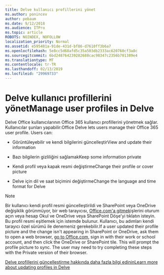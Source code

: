 ```yaml
---
title: Delve kullanıcı profillerini yönet
ms.author: ponincev
author: pebaum
ms.date: 9/12/2018
ms.audience: ITPro
ms.topic: article
ROBOTS: NOINDEX, NOFOLLOW
localization_priority: Normal
ms.assetid: e595481a-91de-431d-bf86-d7610ff3b6a7
ms.openlocfilehash: 5e8cc5d68afd5c35a503db2333ac620760cf3a8c
ms.sourcegitcommit: 6bd248764239282688cac98347c2356b701389e4
ms.translationtype: MT
ms.contentlocale: tr-TR
ms.lasthandoff: 02/13/2019
ms.locfileid: "29969733"
---
```

# <a name="manage-user-profiles-in-delve"></a><span data-ttu-id="40637-102">Delve kullanıcı profillerini yönet</span><span class="sxs-lookup"><span data-stu-id="40637-102">Manage user profiles in Delve</span></span>

<span data-ttu-id="40637-p101">Delve Office kullanıcılarının Office 365 kullanıcı profillerini yönetmek sağlar. Kullanıcılar şunları yapabilir:</span><span class="sxs-lookup"><span data-stu-id="40637-p101">Office Delve lets users manage their Office 365 user profile. Users can:</span></span>
  
- <span data-ttu-id="40637-105">Görüntüleyebilir ve kendi bilgilerini güncelleştir</span><span class="sxs-lookup"><span data-stu-id="40637-105">View and update their information</span></span>
    
- <span data-ttu-id="40637-106">Bazı bilgilerin gizliliğini sağlamak</span><span class="sxs-lookup"><span data-stu-id="40637-106">Keep some information private</span></span>
    
- <span data-ttu-id="40637-107">Kendi profil veya kapak resmi değiştirme</span><span class="sxs-lookup"><span data-stu-id="40637-107">Change their profile or cover picture</span></span>
    
- <span data-ttu-id="40637-108">Delve için dil ve saat biçimini değiştirme</span><span class="sxs-lookup"><span data-stu-id="40637-108">Change the language and time format for Delve</span></span>
    
> [!NOTE]
> <span data-ttu-id="40637-p102">Bir kullanıcı kendi profil resmi güncelleştirildi ve SharePoint veya OneDrive değişiklik görünmüyor, bir web tarayıcısı, [Office.com'a gitmek](https://www.office.com)işlerini oturum açın veya hesap Okul ve OneDrive veya SharePoint Döşe'yi tıklatın isteyin. Bu profil resmi eşitlemek için istemde bulunur. Kullanıcı, bu adımları kendi tarayıcı özel sürümü ile denemeniz gerekebilir.</span><span class="sxs-lookup"><span data-stu-id="40637-p102">If a user updated their profile picture and the change isn't appearing in SharePoint or OneDrive, ask them to open a web browser, [go to Office.com](https://www.office.com), sign in with their work or school account, and then click the OneDrive or SharePoint tile. This will prompt the profile picture to sync. The user may need to try completing these steps with the Private version of their browser.</span></span> 
  
[<span data-ttu-id="40637-111">Delve profillerini güncelleştirme hakkında daha fazla bilgi edinin</span><span class="sxs-lookup"><span data-stu-id="40637-111">Learn more about updating profiles in Delve</span></span>](https://go.microsoft.com/fwlink/?linkid=735070)
  

